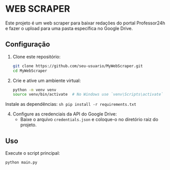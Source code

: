 # WEB SCRAPER

Este projeto é um web scraper para baixar redações do portal Professor24h e fazer o upload para uma pasta específica no Google Drive.

## Configuração

1. Clone este repositório:
    ```sh
    git clone https://github.com/seu-usuario/MyWebScraper.git
    cd MyWebScraper
    ```

2. Crie e ative um ambiente virtual:
    ```sh
    python -m venv venv
    source venv/bin/activate  # No Windows use `venv\Scripts\activate`
    ```

Instale as dependências:
    ```sh
    pip install -r requirements.txt
    ```

4. Configure as credenciais da API do Google Drive:
    - Baixe o arquivo `credentials.json` e coloque-o no diretório raiz do projeto.

## Uso

Execute o script principal:
```sh
python main.py
